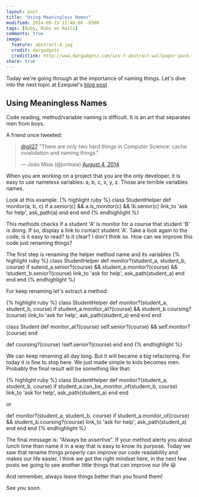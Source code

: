 ```yaml
---
layout: post
title: "Using Meaningless Names"
modified: 2014-09-23 11:46:08 -0300
tags: [Ruby, Ruby on Rails]
comments: true
image:
  feature: abstract-4.jpg
  credit: dargadgetz
  creditlink: http://www.dargadgetz.com/ios-7-abstract-wallpaper-pack-for-iphone-5-and-ipod-touch-retina/
share: true
---
```


Today we're going through at the importance of  naming things. Let's dive into the next topic at Ezequiel's [blog post](http://edelpero.svbtle.com/most-common-mistakes-on-legacy-rails-apps?utm_source=gilgomes.com.br)

## Using Meaningless Names

Code reading, method/variable naming is difficult. It is an art that separates men from boys.

A friend once tweeted:

<blockquote class="twitter-tweet" data-partner="tweetdeck"><p><a
href="https://twitter.com/gil27">@gil27</a> &quot;There are only two hard things
in Computer Science: cache invalidation and naming things.&quot;</p>&mdash; João
Maia (@jvrmaia) <a
href="https://twitter.com/jvrmaia/status/496358026446921728">August 4,
2014</a></blockquote>
<script async src="//platform.twitter.com/widgets.js" charset="utf-8"></script>

When you are working on a project that you are the only developer, it is easy to use nameless variables: a, b, c, x, y, z. Those are terrible variables names.

Look at this example:
{% highlight ruby %}
class StudentHelper
  def monitor(a, b, c)
    if a.senior(c) && a.is_monitor(c) && !b.senior(c)
     link_to 'ask for help', ask_path(a)
    end
  end
end
{% endhighlight %}

This methods checks if a student 'A' is monitor for a course that student 'B' is doing. If so, display a link to contact student 'A'. Take a look again to the code, is it easy to read? Is it clear? I don't think so. How can we improve this code just renaming things?

The first step is renaming the helper method name and its variables
{% highlight ruby %}
class StudentHelper
  def monitor?(student_a, student_b, course)
    if sutend_a.senior?(course) && student_a.monitor?(course) && !student_b.senior?(course)
       link_to 'ask for help', ask_path(student_a)
    end
  end
end
{% endhighlight %}

For keep renaming let's extract a method:

{% highlight ruby %}
class StudentHelper
  def monitor?(student_a, student_b, course)
    if student_a.monitor_at?(course) && student_b.coursing?(course)
      link_to 'ask for help', ask_path(student_a)
    end
  end
end

class Student
  def monitor_at?(course)
    self.senior?(course) && self.monitor?(course)
  end

  def coursing?(course)
    !self.senior?(course)
  end
end
{% endhighlight %}

We can keep renaming all day long. But it will became a big refactoring. For today it is fine to stop here. We just made simple to kids becomes men. Probably the final result will be something like that:

{% highlight ruby %}
class StudentHelper
  def monitor?(student_a, student_b, course)
    if student_a.can_be_monitor_of(student_b, course)
      link_to 'ask for help', ask_path(student_a)
    end
  end

  or
  
  def monitor?(student_a, student_b, course)
    if student_a.monitor_of(course) && student_b.coursing?(course)
      link_to 'ask for help', ask_path(student_a)
    end
  end
end
{% endhighlight %}

The final message is: "Always be assertive". If your method alerts you about lunch time than name it in a way that is easy to know its purpose.
Today we saw that rename things properly can improve our code readability and makes our life easier.
I think we got the right mindset here, in the next few posts we going to see another little things that can improve our life :smiley:

And remember, always leave things better than you found them!

See you soon.
